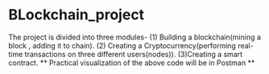 # BLockchain_project
The project is divided into three modules-
(1) Building a blockchain(mining a block , adding it to chain).
(2) Creating a Cryptocurrency(performing real-time transactions on three different users(nodes)).
(3)Creating a smart contract.
** Practical visualization of the above code will be in Postman ** 
